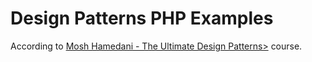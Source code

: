 # Design Patterns PHP Examples

According to <a href="https://codewithmosh.com/p/design-patterns" target="_blank">Mosh Hamedani - The Ultimate Design Patterns></a> course.
